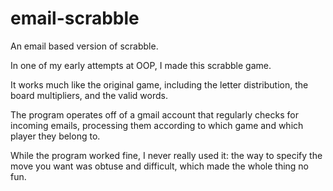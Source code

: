 # email-scrabble
An email based version of scrabble.


In one of my early attempts at OOP, I made this scrabble game.

It works much like the original game, including the letter distribution, the board multipliers, and the valid words.

The program operates off of a gmail account that regularly checks for incoming emails, processing them according to which game and which player they belong to. 

While the program worked fine, I never really used it: the way to specify the move you want was obtuse and difficult, which made the whole thing no fun.

